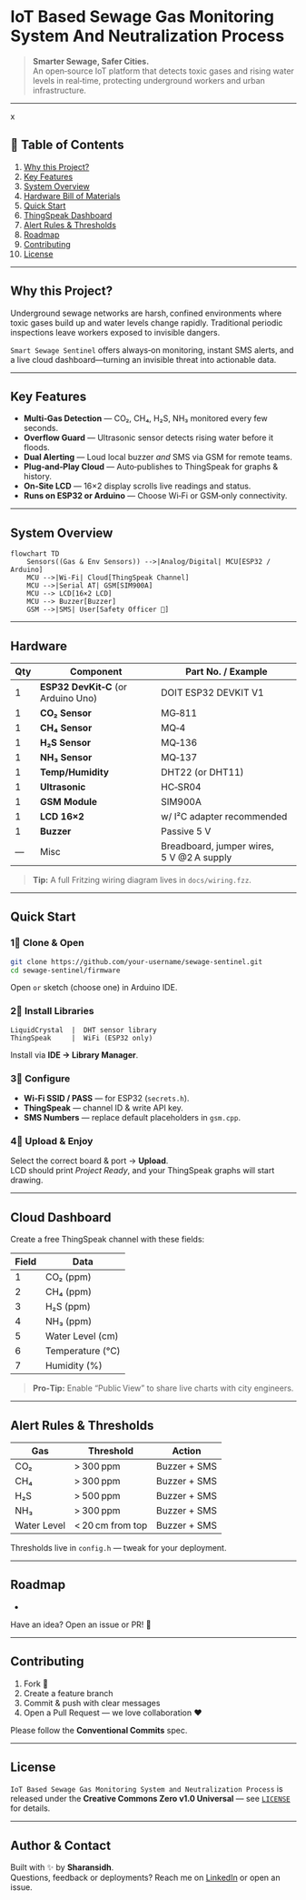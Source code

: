 # IoT Based Sewage Gas Monitoring System And Neutralization Process
> **Smarter Sewage, Safer Cities.**\
> An open‑source IoT platform that detects toxic gases and rising water levels in real‑time, protecting underground workers and urban infrastructure.
&#x20;&#x20;
---
x
## 📜 Table of Contents 

1. [Why this Project?](#why-this-project)
2. [Key Features](#key-features)
3. [System Overview](#system-overview)
4. [Hardware Bill of Materials](#hardware)
5. [Quick Start](#quick-start)
6. [ThingSpeak Dashboard](#cloud-dashboard)
7. [Alert Rules & Thresholds](#alert-rules--thresholds)
8. [Roadmap](#roadmap)
9. [Contributing](#contributing)
10. [License](#license)

---
## Why this Project?

Underground sewage networks are harsh, confined environments where toxic gases build up and water levels change rapidly. Traditional periodic inspections leave workers exposed to invisible dangers.

`Smart Sewage Sentinel` offers always‑on monitoring, instant SMS alerts, and a live cloud dashboard—turning an invisible threat into actionable data.

---

## Key Features

- **Multi‑Gas Detection** — CO₂, CH₄, H₂S, NH₃ monitored every few seconds.
- **Overflow Guard** — Ultrasonic sensor detects rising water before it floods.
- **Dual Alerting** — Loud local buzzer *and* SMS via GSM for remote teams.
- **Plug‑and‑Play Cloud** — Auto‑publishes to ThingSpeak for graphs & history.
- **On‑Site LCD** — 16×2 display scrolls live readings and status.
- **Runs on ESP32 or Arduino** — Choose Wi‑Fi or GSM‑only connectivity.

---

## System Overview

```mermaid
flowchart TD
    Sensors((Gas & Env Sensors)) -->|Analog/Digital| MCU[ESP32 / Arduino]
    MCU -->|Wi‑Fi| Cloud[ThingSpeak Channel]
    MCU -->|Serial AT| GSM[SIM900A]
    MCU --> LCD[16×2 LCD]
    MCU --> Buzzer[Buzzer]
    GSM -->|SMS| User[Safety Officer 📱]
```

---

## Hardware

| Qty | Component                           | Part No. / Example                        |
| --- | ----------------------------------- | ----------------------------------------- |
| 1   | **ESP32 DevKit‑C** (or Arduino Uno) | DOIT ESP32 DEVKIT V1                      |
| 1   | **CO₂ Sensor**                      | MG‑811                                    |
| 1   | **CH₄ Sensor**                      | MQ‑4                                      |
| 1   | **H₂S Sensor**                      | MQ‑136                                    |
| 1   | **NH₃ Sensor**                      | MQ‑137                                    |
| 1   | **Temp/Humidity**                   | DHT22 (or DHT11)                          |
| 1   | **Ultrasonic**                      | HC‑SR04                                   |
| 1   | **GSM Module**                      | SIM900A                                   |
| 1   | **LCD 16×2**                        | w/ I²C adapter recommended                |
| 1   | **Buzzer**                          | Passive 5 V                               |
| —   | Misc                                | Breadboard, jumper wires, 5 V @2 A supply |

> **Tip:** A full Fritzing wiring diagram lives in `docs/wiring.fzz`.

---

## Quick Start

### 1⃣ Clone & Open

```bash
git clone https://github.com/your‑username/sewage‑sentinel.git
cd sewage‑sentinel/firmware
```

Open `or` sketch (choose one) in Arduino IDE.

### 2⃣ Install Libraries

```
LiquidCrystal  |  DHT sensor library
ThingSpeak     |  WiFi (ESP32 only)
```

Install via **IDE → Library Manager**.

### 3⃣ Configure

- **Wi‑Fi SSID / PASS** — for ESP32 (`secrets.h`).
- **ThingSpeak** — channel ID & write API key.
- **SMS Numbers** — replace default placeholders in `gsm.cpp`.

### 4⃣ Upload & Enjoy

Select the correct board & port → **Upload**.\
LCD should print *Project Ready*, and your ThingSpeak graphs will start drawing.

---

## Cloud Dashboard

Create a free ThingSpeak channel with these fields:

| Field | Data             |
| ----- | ---------------- |
| 1     | CO₂ (ppm)        |
| 2     | CH₄ (ppm)        |
| 3     | H₂S (ppm)        |
| 4     | NH₃ (ppm)        |
| 5     | Water Level (cm) |
| 6     | Temperature (°C) |
| 7     | Humidity (%)     |

> **Pro‑Tip:** Enable “Public View” to share live charts with city engineers.

---

## Alert Rules & Thresholds

| Gas         | Threshold        | Action       |
| ----------- | ---------------- | ------------ |
| CO₂         | > 300 ppm        | Buzzer + SMS |
| CH₄         | > 300 ppm        | Buzzer + SMS |
| H₂S         | > 500 ppm        | Buzzer + SMS |
| NH₃         | > 300 ppm        | Buzzer + SMS |
| Water Level | < 20 cm from top | Buzzer + SMS |

Thresholds live in `config.h` — tweak for your deployment.

---

## Roadmap

-

Have an idea? Open an issue or PR! 🚀

---


## Contributing

1. Fork 🎉
2. Create a feature branch
3. Commit & push with clear messages
4. Open a Pull Request — we love collaboration ❤

Please follow the **Conventional Commits** spec.

---

## License

`IoT Based Sewage Gas Monitoring System and Neutralization Process` is released under the **Creative Commons Zero v1.0 Universal** — see [`LICENSE`](LICENSE) for details.

---

## Author & Contact

Built with ✨ by **Sharansidh**.\
Questions, feedback or deployments? Reach me on [LinkedIn](https://www.linkedin.com/in/sharansidh0301/) or open an issue.

